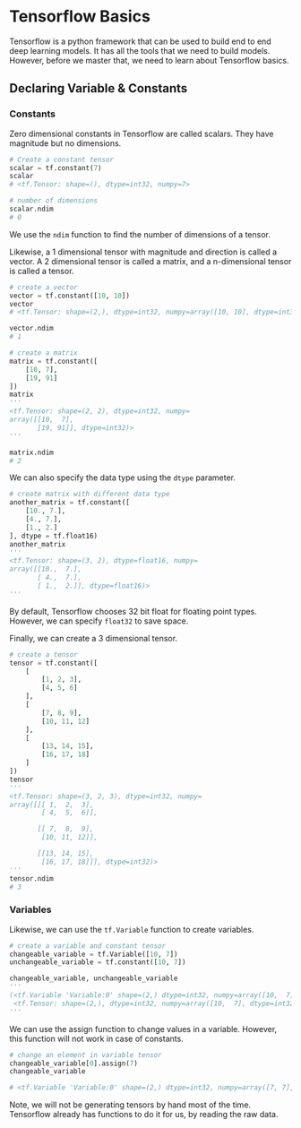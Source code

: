 # Tensorflow Basics

Tensorflow is a python framework that can be used to build end to end deep learning models. It has all the tools that we need to build models. However, before we master that, we need to learn  about Tensorflow basics.

## Declaring Variable & Constants

### Constants

Zero dimensional constants in Tensorflow are called scalars. They have magnitude but no dimensions. 

```python
# Create a constant tensor
scalar = tf.constant(7)
scalar
# <tf.Tensor: shape=(), dtype=int32, numpy=7>

# number of dimensions
scalar.ndim
# 0
```

We use the `ndim` function to find the number of dimensions of a tensor. 

Likewise, a 1 dimensional tensor with magnitude and direction is called a vector. A 2 dimensional tensor is called a matrix, and a n-dimensional tensor is called a tensor. 

```python
# create a vector
vector = tf.constant([10, 10])
vector
# <tf.Tensor: shape=(2,), dtype=int32, numpy=array([10, 10], dtype=int32)>

vector.ndim
# 1
```

```python
# create a matrix
matrix = tf.constant([
    [10, 7],
    [19, 91]
])
matrix
'''
<tf.Tensor: shape=(2, 2), dtype=int32, numpy=
array([[10,  7],
       [19, 91]], dtype=int32)>
'''

matrix.ndim
# 2
```

We can also specify the data type using the `dtype` parameter.

```python
# create matrix with different data type
another_matrix = tf.constant([
    [10., 7.],
    [4., 7.],
    [1., 2.]
], dtype = tf.float16)
another_matrix
'''
<tf.Tensor: shape=(3, 2), dtype=float16, numpy=
array([[10.,  7.],
       [ 4.,  7.],
       [ 1.,  2.]], dtype=float16)>
'''
```

By default, Tensorflow chooses 32 bit float for floating point types. However, we can specify `float32` to save space. 

Finally, we can create a 3 dimensional tensor. 

```python
# create a tensor
tensor = tf.constant([
    [
        [1, 2, 3],
        [4, 5, 6]
    ],
    [
        [7, 8, 9],
        [10, 11, 12]
    ],
    [
        [13, 14, 15],
        [16, 17, 18]
    ]
])
tensor
'''
<tf.Tensor: shape=(3, 2, 3), dtype=int32, numpy=
array([[[ 1,  2,  3],
        [ 4,  5,  6]],

       [[ 7,  8,  9],
        [10, 11, 12]],

       [[13, 14, 15],
        [16, 17, 18]]], dtype=int32)>
'''
tensor.ndim
# 3
```

### Variables

Likewise, we can use the `tf.Variable` function to create variables. 

```python
# create a variable and constant tensor
changeable_variable = tf.Variable([10, 7])
unchangeable_variable = tf.constant([10, 7])

changeable_variable, unchangeable_variable
'''
(<tf.Variable 'Variable:0' shape=(2,) dtype=int32, numpy=array([10,  7], dtype=int32)>,
 <tf.Tensor: shape=(2,), dtype=int32, numpy=array([10,  7], dtype=int32)>)
'''
```

We can use the assign function to change values in a variable. However, this function will not work in case of constants. 

```python
# change an element in variable tensor
changeable_variable[0].assign(7)
changeable_variable

# <tf.Variable 'Variable:0' shape=(2,) dtype=int32, numpy=array([7, 7], dtype=int32)>
```

Note, we will not be generating tensors by hand most of the time. Tensorflow already has functions to do it for us, by reading the raw data. 
